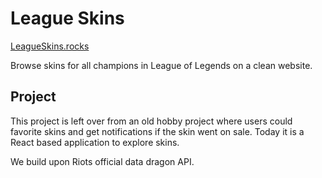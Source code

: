 # League Skins

[LeagueSkins.rocks](https://leagueskins.rocks)

Browse skins for all champions in League of Legends on a clean website.

## Project

This project is left over from an old hobby project where users could favorite skins and get notifications if the skin went on sale. Today it is a React based application to explore skins.

We build upon Riots official data dragon API.
